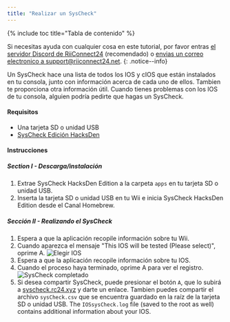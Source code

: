 ```yaml
---
title: "Realizar un SysCheck"
---
```


{% include toc title="Tabla de contenido" %}

Si necesitas ayuda con cualquier cosa en este tutorial, por favor entras [el servidor Discord de RiiConnect24](https://discord.gg/rc24) (recomendado) o [envias un correo electronico a support@riiconnect24.net](mailto:support@riiconnect24.net).
{: .notice--info}

Un SysCheck hace una lista de todos los IOS y cIOS que están instalados en tu consola, junto con información acerca de cada uno de ellos. Tambien te proporciona otra información útil. Cuando tienes problemas con los IOS de tu consola, alguien podría pedirte que hagas un SysCheck.

#### Requisitos

* Una tarjeta SD o unidad USB
* [SysCheck Edición HacksDen](/assets/files/SysCheckHDE.zip)

#### Instrucciones
##### Section I - Descarga/instalación

1. Extrae SysCheck HacksDen Edition a la carpeta `apps` en tu tarjeta SD o unidad USB.
2. Inserta la tarjeta SD o unidad USB en tu Wii e inicia SysCheck HacksDen Edition desde el Canal Homebrew.

##### Sección II - Realizando el SysCheck

1. Espera a que la aplicación recopile información sobre tu Wii.
2. Cuando aparezca el mensaje "This IOS will be tested (Please select)", oprime A. ![Elegir IOS](/images/SysCheck/1.png)
3. Espera a que la aplicación recopile información sobre tu IOS.
4. Cuando el proceso haya terminado, oprime A para ver el registro. ![SysCheck completado](/images/SysCheck/2.png)
5. Si desea compartir SysCheck, puede presionar el botón `A`, que lo subirá a [syscheck.rc24.xyz](https://syscheck.rc24.xyz/) y darte un enlace. Tambien puedes compartir el archivo `sysCheck.csv` que se encuentra guardado en la raíz de la tarjeta SD o unidad USB. The `IOSsysCheck.log` file (saved to the root as well) contains additional information about your IOS.
